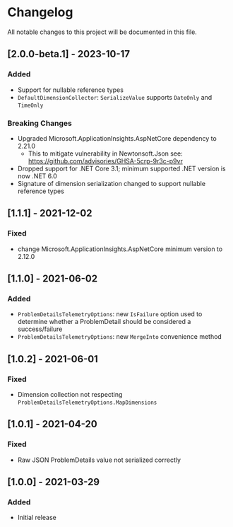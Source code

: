 # Changelog

All notable changes to this project will be documented in this file.

## [2.0.0-beta.1] - 2023-10-17

### Added

- Support for nullable reference types
- `DefaultDimensionCollector`: `SerializeValue` supports `DateOnly` and `TimeOnly`

### Breaking Changes

- Upgraded Microsoft.ApplicationInsights.AspNetCore dependency to 2.21.0
  - This to mitigate vulnerability in Newtonsoft.Json see: https://github.com/advisories/GHSA-5crp-9r3c-p9vr
- Dropped support for .NET Core 3.1; minimum supported .NET version is now .NET 6.0
- Signature of dimension serialization changed to support nullable reference types

## [1.1.1] - 2021-12-02

### Fixed

- change Microsoft.ApplicationInsights.AspNetCore minimum version to 2.12.0

## [1.1.0] - 2021-06-02

### Added

- `ProblemDetailsTelemetryOptions`: new `IsFailure` option used to determine whether a ProblemDetail should be considered a success/failure
- `ProblemDetailsTelemetryOptions`: new `MergeInto` convenience method

## [1.0.2] - 2021-06-01

### Fixed

- Dimension collection not respecting `ProblemDetailsTelemetryOptions.MapDimensions`

## [1.0.1] - 2021-04-20

### Fixed

- Raw JSON ProblemDetails value not serialized correctly

## [1.0.0] - 2021-03-29

### Added

- Initial release
